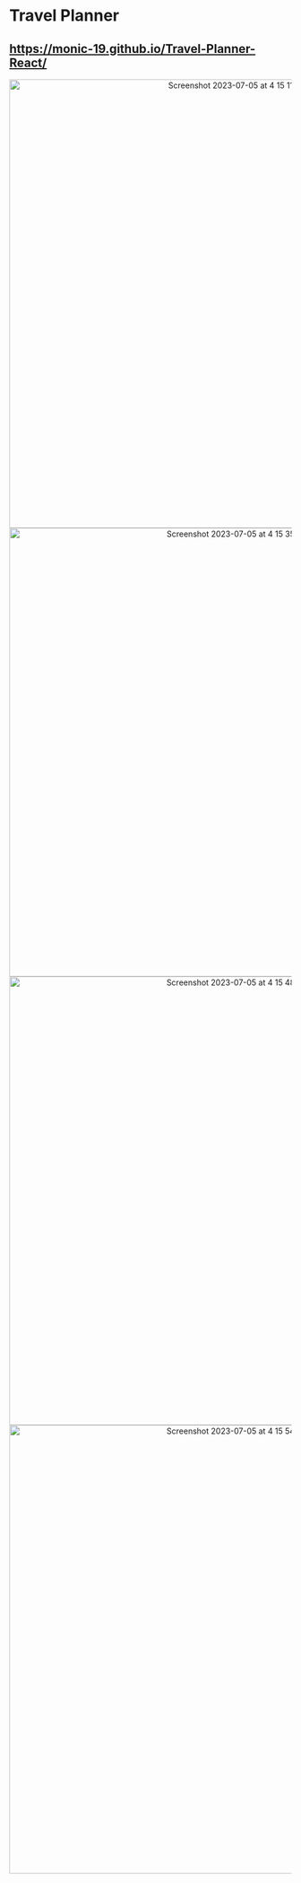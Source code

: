 # Travel Planner 
## https://monic-19.github.io/Travel-Planner-React/

<p align = "center">
<img width="800" alt="Screenshot 2023-07-05 at 4 15 11 PM" src="https://github.com/Monic-19/React-Projects/assets/118365854/5e57de47-36ff-4285-941f-4eef5dcea9a7">

<img width="800" alt="Screenshot 2023-07-05 at 4 15 35 PM" src="https://github.com/Monic-19/React-Projects/assets/118365854/5de57cc6-f5eb-4a9b-bdcc-9bce0613b505">

<img width="800" alt="Screenshot 2023-07-05 at 4 15 48 PM" src="https://github.com/Monic-19/React-Projects/assets/118365854/20a4aee4-6b6e-44dd-8570-1da39a4b641a">

<img width="800" alt="Screenshot 2023-07-05 at 4 15 54 PM" src="https://github.com/Monic-19/React-Projects/assets/118365854/a161c78a-bee6-44d2-85da-9394a8c34584">
</p>
